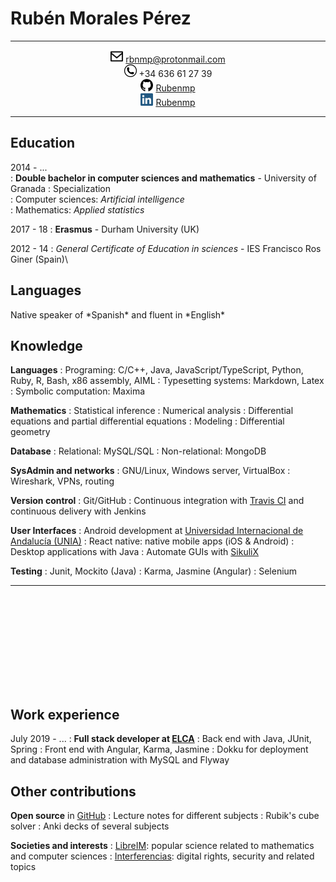 Rubén Morales Pérez
===================


-----------------

<div style="text-align: center">

<img src="../img/message.png" width="20"/> rbnmp@protonmail.com \
<img src="../img/wa.jpg" width="20"/> +34 636 61 27 39 \
<img src="../img/github.png" width="20"/> [Rubenmp](https://github.com/Rubenmp) \
<img src="../img/linkedin.png" width="20"/> [Rubenmp](https://linkedin.com/in/rubén-morales-pérez)

</div>

-----------------



## Education

<div>

2014 - ... \
:   **Double bachelor in computer sciences and mathematics** - University of Granada 
:   Specialization\
    :   Computer sciences: *Artificial intelligence*\
    :   Mathematics: *Applied statistics*


2017 - 18
:   **Erasmus** - Durham University (UK)

2012 - 14
:   *General Certificate of Education in sciences* - IES Francisco Ros Giner (Spain)\

</div>

  
## Languages

<div>
Native speaker of *Spanish* and fluent in *English*
</div>

## Knowledge
<div>

**Languages**
:   Programing: C/C++, Java, JavaScript/TypeScript, Python, Ruby, R, Bash, x86 assembly, AIML
:   Typesetting systems: Markdown, Latex
:   Symbolic computation: Maxima


**Mathematics**
:   Statistical inference
:   Numerical analysis
:   Differential equations and partial differential equations
:   Modeling
:   Differential geometry


**Database**
:   Relational: MySQL/SQL
:   Non-relational: MongoDB


**SysAdmin and networks**
:   GNU/Linux, Windows server, VirtualBox
:   Wireshark, VPNs, routing


**Version control**
:   Git/GitHub
:   Continuous integration with [Travis CI](https://travis-ci.com/) and continuous delivery with Jenkins


**User Interfaces**
:   Android development at [Universidad Internacional de Andalucía (UNIA)](https://www.unia.es/servicio-de-comunicacion-e-informacion/prensa-uniatv/category/cursos-de-verano-unia/4)
:   React native: native mobile apps (iOS & Android)
:   Desktop applications with Java
:   Automate GUIs with [SikuliX](https://github.com/Rubenmp/Charla-SikuliX)


**Testing**
:   Junit, Mockito (Java)
:   Karma, Jasmine (Angular)
:   Selenium

****

</div>

<div style="padding-top: 150px">

</div>

## Work experience
<div>

July 2019 - ...
:   **Full stack developer at [ELCA](https://www.elca.ch/en)**
:	Back end with Java, JUnit, Spring
:	Front end with Angular, Karma, Jasmine
:	Dokku for deployment and database administration with MySQL and Flyway

</div>



## Other contributions

<div>

**Open source** in [GitHub](https://github.com/Rubenmp)
:   Lecture notes for different subjects
:   Rubik's cube solver
:   Anki decks of several subjects

**Societies and interests**
:   [LibreIM](https://libreim.github.io/): popular science related to mathematics and computer sciences
:   [Interferencias](https://interferencias.tech/): digital rights, security and related topics

</div>

